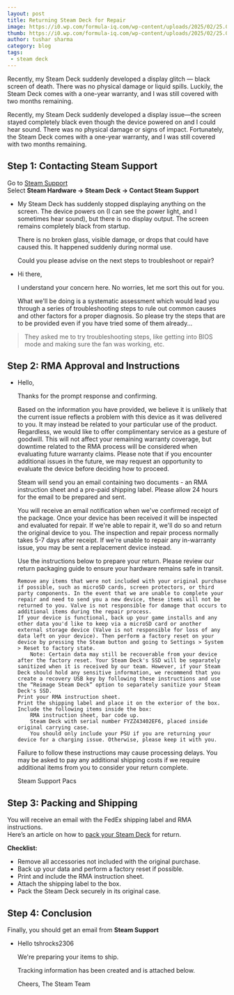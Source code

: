 ```yaml
---
layout: post
title: Returning Steam Deck for Repair
image: https://i0.wp.com/formula-iq.com/wp-content/uploads/2025/02/25.02.14-obzor-valve-steam-deck-kak-odna-konsol-izmenila-zhizn-gejmerov.webp
thumb: https://i0.wp.com/formula-iq.com/wp-content/uploads/2025/02/25.02.14-obzor-valve-steam-deck-kak-odna-konsol-izmenila-zhizn-gejmerov.webp
author: tushar sharma
category: blog
tags:
 - steam deck
---
```


Recently, my Steam Deck suddenly developed a display glitch — black screen of death. There was no physical damage or liquid spills. Luckily, the Steam Deck comes with a one-year warranty, and I was still covered with two months remaining.<!-- truncate_here -->

Recently, my Steam Deck suddenly developed a display issue—the screen stayed completely black even though the device powered on and I could hear sound. There was no physical damage or signs of impact. Fortunately, the Steam Deck comes with a one-year warranty, and I was still covered with two months remaining.

<link rel="stylesheet" type="text/css" href="{{ root_url }}/css/chat.css">
<style type="text/css">
.myheading{font-family:Georgia, "Times New Roman", Times, serif;font-size:28px;margin-top:5px;margin-bottom:0;font-weight:400;color:#222}
.mysubheading{font-family:"Lucida Grande", Tahoma;font-size:10px;font-weight:lighter;font-variant:normal;text-transform:uppercase;color:#666;margin-top:10px;letter-spacing:.3em}
</style>


## Step 1: Contacting Steam Support

Go to [Steam Support](https://help.steampowered.com/en/)  
Select **Steam Hardware → Steam Deck → Contact Steam Support**

<ul class="chatlist ">
<li class="shared sent">
My Steam Deck has suddenly stopped displaying anything on the screen. The device powers on (I can see the power light, and I sometimes hear sound), but there is no display output. The screen remains completely black from startup.

There is no broken glass, visible damage, or drops that could have caused this. It happened suddenly during normal use.

Could you please advise on the next steps to troubleshoot or repair? 
</li>
<li class="shared received">
Hi there, 

I understand your concern here. No worries, let me sort this out for you.

What we'll be doing is a systematic assessment which would lead you through a series of troubleshooting steps to rule out common causes and other factors for a proper diagnosis. So please try the steps that are to be provided even if you have tried some of them already...
</li>
</ul>

<blockquote class="attention">
They asked me to try troubleshooting steps, like getting into BIOS mode and making sure the fan was working, etc.
</blockquote>

## Step 2: RMA Approval and Instructions

<ul class="chatlist ">
<li class="shared received">
Hello,<br>

Thanks for the prompt response and confirming. <br>

Based on the information you have provided, we believe it is unlikely that the current issue reflects a problem with this device as it was delivered to you. It may instead be related to your particular use of the product. Regardless, we would like to offer complimentary service as a gesture of goodwill. This will not affect your remaining warranty coverage, but downtime related to the RMA process will be considered when evaluating future warranty claims. Please note that if you encounter additional issues in the future, we may request an opportunity to evaluate the device before deciding how to proceed.<br>

Steam will send you an email containing two documents - an RMA instruction sheet and a pre-paid shipping label. Please allow 24 hours for the email to be prepared and sent.

You will receive an email notification when we've confirmed receipt of the package. Once your device has been received it will be inspected and evaluated for repair. If we're able to repair it, we'll do so and return the original device to you. The inspection and repair process normally takes 5-7 days after receipt. If we're unable to repair any in-warranty issue, you may be sent a replacement device instead.

Use the instructions below to prepare your return. Please review our return packaging guide to ensure your hardware remains safe in transit.

    Remove any items that were not included with your original purchase if possible, such as microSD cards, screen protectors, or third party components. In the event that we are unable to complete your repair and need to send you a new device, these items will not be returned to you. Valve is not responsible for damage that occurs to additional items during the repair process.
    If your device is functional, back up your game installs and any other data you'd like to keep via a microSD card or another external storage device (Valve is not responsible for loss of any data left on your device). Then perform a factory reset on your device by pressing the Steam button and going to Settings > System > Reset to factory state.
        Note: Certain data may still be recoverable from your device after the factory reset. Your Steam Deck's SSD will be separately sanitized when it is received by our team. However, if your Steam Deck should hold any sensitive information, we recommend that you create a recovery USB key by following these instructions and use the “Reimage Steam Deck” option to separately sanitize your Steam Deck's SSD.
    Print your RMA instruction sheet.
    Print the shipping label and place it on the exterior of the box.
    Include the following items inside the box:
        RMA instruction sheet, bar code up.
        Steam Deck with serial number FYZZ43402EF6, placed inside original carrying case.
        You should only include your PSU if you are returning your device for a charging issue. Otherwise, please keep it with you.

Failure to follow these instructions may cause processing delays. You may be asked to pay any additional shipping costs if we require additional items from you to consider your return complete.<br>

Steam Support
Pacs 
</li>
</ul>

## Step 3: Packing and Shipping

You will receive an email with the FedEx shipping label and RMA instructions.  
Here’s an article on how to [pack your Steam Deck](https://help.steampowered.com/en/faqs/view/307F-A625-1F33-3247) for return.

**Checklist:**
- Remove all accessories not included with the original purchase.
- Back up your data and perform a factory reset if possible.
- Print and include the RMA instruction sheet.
- Attach the shipping label to the box.
- Pack the Steam Deck securely in its original case.


## Step 4: Conclusion 

Finally, you should get an email from **Steam Support**

<ul class="chatlist ">
<li class="shared received">
Hello tshrocks2306<br>

We're preparing your items to ship.<br>

Tracking information has been created and is attached below.<br>
 	
Cheers,
The Steam Team 
</li>
</ul>
